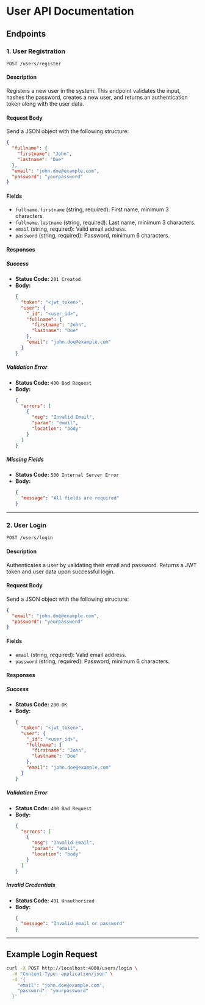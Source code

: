 # User API Documentation

## Endpoints

### 1. **User Registration**

`POST /users/register`

#### Description

Registers a new user in the system. This endpoint validates the input, hashes the password, creates a new user, and returns an authentication token along with the user data.

#### Request Body

Send a JSON object with the following structure:

```json
{
  "fullname": {
    "firstname": "John",
    "lastname": "Doe"
  },
  "email": "john.doe@example.com",
  "password": "yourpassword"
}
```

#### Fields

- `fullname.firstname` (string, required): First name, minimum 3 characters.
- `fullname.lastname` (string, required): Last name, minimum 3 characters.
- `email` (string, required): Valid email address.
- `password` (string, required): Password, minimum 6 characters.

#### Responses

##### Success

- **Status Code:** `201 Created`
- **Body:**
  ```json
  {
    "token": "<jwt_token>",
    "user": {
      "_id": "<user_id>",
      "fullname": {
        "firstname": "John",
        "lastname": "Doe"
      },
      "email": "john.doe@example.com"
    }
  }
  ```

##### Validation Error

- **Status Code:** `400 Bad Request`
- **Body:**
  ```json
  {
    "errors": [
      {
        "msg": "Invalid Email",
        "param": "email",
        "location": "body"
      }
    ]
  }
  ```

##### Missing Fields

- **Status Code:** `500 Internal Server Error`
- **Body:**
  ```json
  {
    "message": "All fields are required"
  }
  ```

---

### 2. **User Login**

`POST /users/login`

#### Description

Authenticates a user by validating their email and password. Returns a JWT token and user data upon successful login.

#### Request Body

Send a JSON object with the following structure:

```json
{
  "email": "john.doe@example.com",
  "password": "yourpassword"
}
```

#### Fields

- `email` (string, required): Valid email address.
- `password` (string, required): Password, minimum 6 characters.

#### Responses

##### Success

- **Status Code:** `200 OK`
- **Body:**
  ```json
  {
    "token": "<jwt_token>",
    "user": {
      "_id": "<user_id>",
      "fullname": {
        "firstname": "John",
        "lastname": "Doe"
      },
      "email": "john.doe@example.com"
    }
  }
  ```

##### Validation Error

- **Status Code:** `400 Bad Request`
- **Body:**
  ```json
  {
    "errors": [
      {
        "msg": "Invalid Email",
        "param": "email",
        "location": "body"
      }
    ]
  }
  ```

##### Invalid Credentials

- **Status Code:** `401 Unauthorized`
- **Body:**
  ```json
  {
    "message": "Invalid email or password"
  }
  ```

---

## Example Login Request

```bash
curl -X POST http://localhost:4000/users/login \
  -H "Content-Type: application/json" \
  -d '{
    "email": "john.doe@example.com",
    "password": "yourpassword"
  }'
```